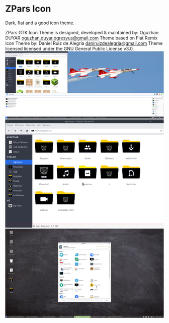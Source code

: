 # ZPars Icon
Dark, flat and a good icon theme.

ZPars GTK İcon Theme is designed, developed & maintained by: Oguzhan DUYAR <oguzhan.duyar.ogresyus@gmail.com>
Theme based on Flat Remix Icon Theme by: Daniel Ruiz de Alegría <daniruizdealegria@gmail.com> 
Theme licensed licensed under the GNU General Public License v3.0.
![alt text](https://github.com/OguzhanDUYAR/My-Themes/raw/master/ZParsICON/screenshots/s1.png)
![alt text](https://github.com/OguzhanDUYAR/My-Themes/raw/master/ZParsICON/screenshots/s2.png)
![alt text](https://github.com/OguzhanDUYAR/My-Themes/raw/master/ZParsICON/screenshots/s3.png)
